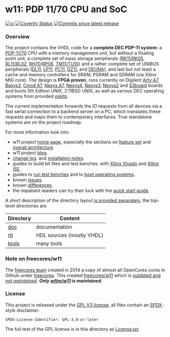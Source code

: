 # w11: PDP 11/70 CPU and SoC

[![ci](https://github.com/wfjm/w11/workflows/ci/badge.svg)](https://github.com/wfjm/w11/actions/workflows/ci.yml)
[![Coverity Status](https://scan.coverity.com/projects/16546/badge.svg?flat=1)](https://scan.coverity.com/projects/wfjm-w11)
[![Commits since latest release](https://img.shields.io/github/commits-since/wfjm/w11/latest.svg?longCache=true)](https://github.com/wfjm/w11/releases)

### Overview
The project contains the VHDL code for a **complete DEC PDP-11 system**:
a
[PDP-11/70](http://www.bitsavers.org/pdf/dec/pdp11/1170/EK-KB11C-TM-001_1170procMan.pdf)
CPU with a memory management unit, but without a floating point unit,
a complete set of mass storage peripherals
([RK11/RK05](http://www.bitsavers.org/pdf/dec/unibus/RK11-C_manual1971.pdf),
[RL11/RL02](http://www.bitsavers.org/pdf/dec/disc/rl01_rl02/EK-RL122-TM-001_techAug82.pdf),
[RH70](http://www.bitsavers.org/pdf/dec/unibus/CSS-MO-F-5.2-27_RH70_Option_Description_Feb77.pdf)/[RP06](http://www.bitsavers.org/pdf/dec/disc/rp04_rp05_rp06/EK-RP056-MM-01_maint_Dec75.pdf),
[TM11/TU10](http://www.bitsavers.org/pdf/dec/magtape/tm11/TM11_Manual.pdf))
and a rather complete set of UNIBUS peripherals
([DL11](http://www.bitsavers.org/pdf/dec/unibus/EK-DL11-TM-003_DL11_Asynchronous_Line_Interface_Manual_Sep75.pdf),
[LP11](http://www.bitsavers.org/pdf/dec/unibus/LP11_UsersMan.pdf),
[PC11](http://www.bitsavers.org/pdf/dec/unibus/PC11_Reader-Punch_Manual.pdf),
[DZ11](http://www.bitsavers.org/pdf/dec/unibus/EK-DZ110-TM-002_DZ11_Asynchronous_Multiplexer_Technical_Manual_Oct78.pdf), and
[DEUNA](http://www.bitsavers.org/pdf/dec/unibus/EK-DEUNA-TM-PRE_TechMan_Dec82.pdf)),
and last but not least a cache and memory controllers for SRAM, PSRAM and
SDRAM (via Xilinx MIG core).
The design is **FPGA proven**, runs currently on Digilent
[Arty A7](rtl/sys_gen/w11a/arty/README.md),
[Basys3](rtl/sys_gen/w11a/basys3/README.md),
[Cmod A7](rtl/sys_gen/w11a/cmoda7/README.md),
[Nexys A7](rtl/sys_gen/w11a/nexys4d/README.md),
[Nexys4](rtl/sys_gen/w11a/nexys4/README.md),
[Nexys3](rtl/sys_gen/w11a/nexys3/README.md),
[Nexys2](rtl/sys_gen/w11a/nexys2/README.md) and
[S3board](rtl/sys_gen/w11a/s3board/README.md)
boards and boots 5th Edition UNIX, 2.11BSD UNIX, as well as various DEC
operating systems from provided [oskits](tools/oskit/README.md).

The current implementation forwards the IO requests from all devices via a
fast serial connection to a backend server on a PC, which translates these
requests and maps them to contemporary interfaces.
True standalone systems are on the project roadmap.

For more information look into:
- w11 project [home page](https://wfjm.github.io/home/w11/), especially the
  sections on [feature set](https://wfjm.github.io/home/w11/impl/) and
  [overall architecture](https://wfjm.github.io/home/w11/impl/architecture.html).
- w11 project [blog](https://wfjm.github.io/blogs/w11/).
- [change log](doc/CHANGELOG.md).
  and [installation notes](doc/INSTALL.md).
- guides to build bit files and test benches.
  with [Xilinx Vivado](doc/README_buildsystem_Vivado.md)
  and [Xilinx ISE](doc/README_buildsystem_ISE.md).
- guides to [run test benches](doc/w11a_tb_guide.md)
  and to [boot operating systems](doc/w11a_os_guide.md).
- known [issues](doc/README_known_issues.md).
- known [differences](doc/w11a_known_differences.md).
- the impatient readers can try their luck with the
  [quick start guide](doc/INSTALL_quickstart.md).

A short description of the directory layout
[is provided separately](https://wfjm.github.io/home/w11/impl/dirlayout.html),
the top-level directories are

| Directory | Content |
| --------- | ------- |
| [doc](doc)     | documentation |
| [rtl](rtl)     | HDL sources (mostly VHDL) |
| [tools](tools) | many tools |

### Note on freecores/w11
The [freecores team](http://freecores.github.io/) created in 2014 a
copy of almost all OpenCores cores in Github under
[freecores](https://github.com/freecores). This created
[freecores/w11](https://github.com/freecores/w11)
which is 
[*outdated* and *not maintained*](https://github.com/freecores/w11/issues/1).
***Only [wfjm/w11](https://github.com/wfjm/w11) is maintained***.

### License
This project is released under the 
[GPL V3 license](https://www.gnu.org/licenses/gpl-3.0.html),
all files contain an [SPDX](https://spdx.org/)-style disclaimer:

    SPDX-License-Identifier: GPL-3.0-or-later

The full text of the GPL license is in this directory as
[License.txt](License.txt).
